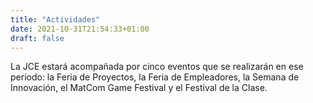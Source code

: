```yaml
---
title: "Actividades"
date: 2021-10-31T21:54:33+01:00
draft: false
---
```



La JCE estará acompañada por cinco eventos que se realizarán en ese
período: la Feria de Proyectos, la Feria de Empleadores, la Semana de Innovación, el MatCom Game Festival y el Festival de la Clase.